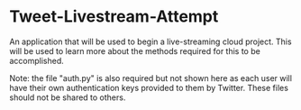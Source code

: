 # Tweet-Livestream-Attempt
An application that will be used to begin a live-streaming cloud project. This will be used to learn more about the methods required for this to be accomplished.

Note: the file "auth.py" is also required but not shown here as each user will have their own authentication keys provided to them by Twitter. These files should not be shared to others.

